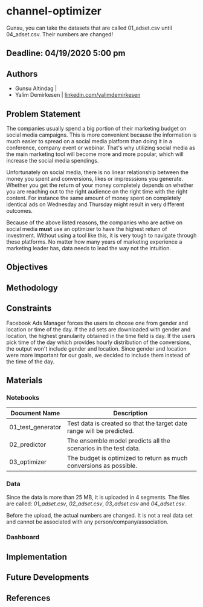 # channel-optimizer
Gunsu, you can take the datasets that are called 01_adset.csv until 04_adset.csv. Their numbers are changed!

## Deadline: 04/19/2020 5:00 pm

## Authors
- Gunsu Altindag | []() 
- Yalim Demirkesen | [linkedin.com/yalimdemirkesen](https://www.linkedin.com/in/yalimdemirkesen/)

## Problem Statement
The companies usually spend a big portion of their marketing budget on social media campaigns. This is more convenient because the information is much easier to spread on a social media platform than doing it in a conference, company event or webinar. That's why utilizing social media as the main marketing tool will become more and more popular, which will increase the social media spendings. 

Unfortunately on social media, there is no linear relationship between the money you spent and conversions, likes or impresssions you generate. Whether you get the return of your money completely depends on whether you are reaching out to the right audience on the right time with the right content. For instance the same amount of money spent on completely identical ads on Wednesday and Thursday might result in very different outcomes.

Because of the above listed reasons, the companies who are active on social media **must** use an optimizer to have the highest return of investment. Without using a tool like this, it is very tough to navigate through these platforms. No matter how many years of marketing experience a marketing leader has, data needs to lead the way not the intuition.

## Objectives


## Methodology


## Constraints
Facebook Ads Manager forces the users to choose one from gender and location or time of the day. If the ad sets are downloaded with gender and location, the highest granularity obtained in the time field is day. If the users pick time of the day which provides hourly distribution of the conversions, the output won't include gender and location. Since gender and location were more important for our goals, we decided to include them instead of the time of the day.

## Materials
### Notebooks 

|Document Name|Description|  
|-|-|
|01_test_generator|Test data is created so that the target date range will be predicted.|
|02_predictor|The ensemble model predicts all the scenarios in the test data.|
|03_optimizer|The budget is optimized to return as much conversions as possible.|

### Data

Since the data is more than 25 MB, it is uploaded in 4 segments. The files are called: *01_adset.csv*, *02_adset.csv*, *03_adset.csv* and *04_adset.csv*. 

Before the upload, the actual numbers are changed. It is not a real data set and cannot be associated with any person/company/association. 



### Dashboard




## Implementation



## Future Developments





## References


